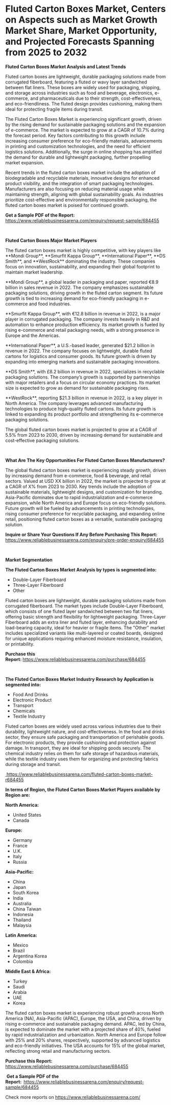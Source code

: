<p><h1>Fluted Carton Boxes Market, Centers on Aspects such as Market Growth Market Share, Market Opportunity, and Projected Forecasts Spanning from 2025 to 2032</h1></p><p><strong>Fluted Carton Boxes Market Analysis and Latest Trends</strong></p>
<p><p>Fluted carton boxes are lightweight, durable packaging solutions made from corrugated fiberboard, featuring a fluted or wavy layer sandwiched between flat liners. These boxes are widely used for packaging, shipping, and storage across industries such as food and beverage, electronics, e-commerce, and pharmaceuticals due to their strength, cost-effectiveness, and eco-friendliness. The fluted design provides cushioning, making them ideal for protecting fragile items during transit.</p><p>The Fluted Carton Boxes Market is experiencing significant growth, driven by the rising demand for sustainable packaging solutions and the expansion of e-commerce. The market is expected to grow at a CAGR of 10.7% during the forecast period. Key factors contributing to this growth include increasing consumer preference for eco-friendly materials, advancements in printing and customization technologies, and the need for efficient logistics solutions. Additionally, the surge in online shopping has amplified the demand for durable and lightweight packaging, further propelling market expansion.</p><p>Recent trends in the fluted carton boxes market include the adoption of biodegradable and recyclable materials, innovative designs for enhanced product visibility, and the integration of smart packaging technologies. Manufacturers are also focusing on reducing material usage while maintaining strength, aligning with global sustainability goals. As industries prioritize cost-effective and environmentally responsible packaging, the fluted carton boxes market is poised for continued growth.</p></p>
<p><strong>Get a Sample PDF of the Report:&nbsp;</strong> <a href="https://www.reliablebusinessarena.com/enquiry/request-sample/684455?utm_campaign=1948&utm_medium=2&utm_source=Github&utm_content=ia&utm_term=20012025&utm_id=fluted-carton-boxes">https://www.reliablebusinessarena.com/enquiry/request-sample/684455</a></p>
<p>&nbsp;</p>
<p><strong>Fluted Carton Boxes Major Market Players</strong></p>
<p><p>The fluted carton boxes market is highly competitive, with key players like **Mondi Group**, **Smurfit Kappa Group**, **International Paper**, **DS Smith**, and **WestRock** dominating the industry. These companies focus on innovation, sustainability, and expanding their global footprint to maintain market leadership.</p><p>**Mondi Group**, a global leader in packaging and paper, reported €8.9 billion in sales revenue in 2022. The company emphasizes sustainable packaging solutions, driving growth in the fluted carton segment. Its future growth is tied to increasing demand for eco-friendly packaging in e-commerce and food industries.</p><p>**Smurfit Kappa Group**, with €12.8 billion in revenue in 2022, is a major player in corrugated packaging. The company invests heavily in R&D and automation to enhance production efficiency. Its market growth is fueled by rising e-commerce and retail packaging needs, with a strong presence in Europe and the Americas.</p><p>**International Paper**, a U.S.-based leader, generated $21.2 billion in revenue in 2022. The company focuses on lightweight, durable fluted cartons for logistics and consumer goods. Its future growth is driven by expanding into emerging markets and sustainable packaging innovations.</p><p>**DS Smith**, with £8.2 billion in revenue in 2022, specializes in recyclable packaging solutions. The company’s growth is supported by partnerships with major retailers and a focus on circular economy practices. Its market size is expected to grow as demand for sustainable packaging rises.</p><p>**WestRock**, reporting $21.3 billion in revenue in 2022, is a key player in North America. The company leverages advanced manufacturing technologies to produce high-quality fluted cartons. Its future growth is linked to expanding its product portfolio and strengthening its e-commerce packaging solutions.</p><p>The global fluted carton boxes market is projected to grow at a CAGR of 5.5% from 2023 to 2030, driven by increasing demand for sustainable and cost-effective packaging solutions.</p></p>
<p>&nbsp;</p>
<p><strong>What Are The Key Opportunities For Fluted Carton Boxes Manufacturers?</strong></p>
<p><p>The global fluted carton boxes market is experiencing steady growth, driven by increasing demand from e-commerce, food & beverage, and retail sectors. Valued at USD XX billion in 2022, the market is projected to grow at a CAGR of X% from 2023 to 2030. Key trends include the adoption of sustainable materials, lightweight designs, and customization for branding. Asia-Pacific dominates due to rapid industrialization and e-commerce expansion, while North America and Europe focus on eco-friendly solutions. Future growth will be fueled by advancements in printing technologies, rising consumer preference for recyclable packaging, and expanding online retail, positioning fluted carton boxes as a versatile, sustainable packaging solution.</p></p>
<p><strong>Inquire or Share Your Questions If Any Before Purchasing This Report:</strong> <a href="https://www.reliablebusinessarena.com/enquiry/pre-order-enquiry/684455?utm_campaign=1948&utm_medium=2&utm_source=Github&utm_content=ia&utm_term=20012025&utm_id=fluted-carton-boxes">https://www.reliablebusinessarena.com/enquiry/pre-order-enquiry/684455</a></p>
<p>&nbsp;</p>
<p><strong>Market Segmentation</strong></p>
<p><strong>The Fluted Carton Boxes Market Analysis by types is segmented into:</strong></p>
<p><ul><li>Double-Layer Fiberboard</li><li>Three-Layer Fiberboard</li><li>Other</li></ul></p>
<p><p>Fluted carton boxes are lightweight, durable packaging solutions made from corrugated fiberboard. The market types include Double-Layer Fiberboard, which consists of one fluted layer sandwiched between two flat liners, offering basic strength and flexibility for lightweight packaging. Three-Layer Fiberboard adds an extra liner and fluted layer, enhancing durability and load-bearing capacity, ideal for heavier or fragile items. The "Other" market includes specialized variants like multi-layered or coated boards, designed for unique applications requiring enhanced moisture resistance, insulation, or printability.</p></p>
<p><strong>Purchase this Report:&nbsp;</strong><a href="https://www.reliablebusinessarena.com/purchase/684455?utm_campaign=1948&utm_medium=2&utm_source=Github&utm_content=ia&utm_term=20012025&utm_id=fluted-carton-boxes">https://www.reliablebusinessarena.com/purchase/684455</a></p>
<p>&nbsp;</p>
<p><strong>The Fluted Carton Boxes Market Industry Research by Application is segmented into:</strong></p>
<p><ul><li>Food And Drinks</li><li>Electronic Product</li><li>Transport</li><li>Chemicals</li><li>Textile Industry</li></ul></p>
<p><p>Fluted carton boxes are widely used across various industries due to their durability, lightweight nature, and cost-effectiveness. In the food and drinks sector, they ensure safe packaging and transportation of perishable goods. For electronic products, they provide cushioning and protection against damage. In transport, they are ideal for shipping goods securely. The chemical industry relies on them for safe storage of hazardous materials, while the textile industry uses them for organizing and protecting fabrics during storage and transit.</p></p>
<p><a href="https://www.reliablebusinessarena.com/fluted-carton-boxes-market-r684455?utm_campaign=1948&utm_medium=2&utm_source=Github&utm_content=ia&utm_term=20012025&utm_id=fluted-carton-boxes">&nbsp;https://www.reliablebusinessarena.com/fluted-carton-boxes-market-r684455</a></p>
<p><strong>In terms of Region, the Fluted Carton Boxes Market Players available by Region are:</strong></p>
<p>
    <p> <strong> North America: </strong>
        <ul>
            <li>United States</li>
            <li>Canada</li>
        </ul>
        </p> 
    <p> <strong> Europe: </strong>
        <ul>
            <li>Germany</li>
            <li>France</li>
            <li>U.K.</li>
            <li>Italy</li>
            <li>Russia</li>
        </ul>
        </p> 
    <p> <strong> Asia-Pacific: </strong>
        <ul>
            <li>China</li>
            <li>Japan</li>
            <li>South Korea</li>
            <li>India</li>
            <li>Australia</li>
            <li>China Taiwan</li>
            <li>Indonesia</li>
            <li>Thailand</li>
            <li>Malaysia</li>
        </ul>
        </p> 
    <p> <strong> Latin America: </strong>
        <ul>
            <li>Mexico</li>
            <li>Brazil</li>
            <li>Argentina Korea</li>
            <li>Colombia</li>
        </ul>
        </p> 
    <p> <strong> Middle East & Africa: </strong>
        <ul>
            <li>Turkey</li>
            <li>Saudi</li>
            <li>Arabia</li>
            <li>UAE</li>
            <li>Korea</li>
        </ul>
    </p>
    </p>
<p><p>The fluted carton boxes market is experiencing robust growth across North America (NA), Asia-Pacific (APAC), Europe, the USA, and China, driven by rising e-commerce and sustainable packaging demand. APAC, led by China, is expected to dominate the market with a projected share of 40%, fueled by rapid industrialization and urbanization. North America and Europe follow with 25% and 20% shares, respectively, supported by advanced logistics and eco-friendly initiatives. The USA accounts for 15% of the global market, reflecting strong retail and manufacturing sectors.</p></p>
<p><strong>Purchase this Report: </strong><a href="https://www.reliablebusinessarena.com/purchase/684455?utm_campaign=1948&utm_medium=2&utm_source=Github&utm_content=ia&utm_term=20012025&utm_id=fluted-carton-boxes">https://www.reliablebusinessarena.com/purchase/684455</a></p>
<p>&nbsp;<strong>Get a Sample PDF of the Report:&nbsp;&nbsp;</strong><a href="https://www.reliablebusinessarena.com/enquiry/request-sample/684455?utm_campaign=1948&utm_medium=2&utm_source=Github&utm_content=ia&utm_term=20012025&utm_id=fluted-carton-boxes">https://www.reliablebusinessarena.com/enquiry/request-sample/684455</a></p>
<p><strong></strong></p>
<p>Check more reports on <a href="https://www.reliablebusinessarena.com/?utm_campaign=1948&utm_medium=2&utm_source=Github&utm_content=ia&utm_term=20012025&utm_id=fluted-carton-boxes">https://www.reliablebusinessarena.com/</a></p>